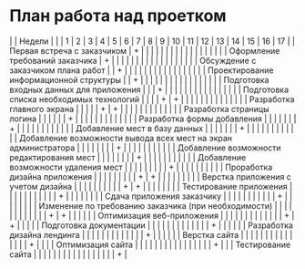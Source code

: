 # План работа над проетком
|  | Недели | 
|  | 1 | 2 | 3 | 4 | 5 | 6 | 7 | 8 | 9 | 10 | 11 | 12 | 13 | 14 | 15 | 16 | 17 | 
| Первая встреча с заказчиком | + |  |  |  |  |  |  |  |  |  |  |  |  |  |  |  |  | 
| Оформление требований заказчика | + |  |  |  |  |  |  |  |  |  |  |  |  |  |  |  |  | 
| Обсуждение с заказчиком плана работ |  | + |  |  |  |  |  |  |  |  |  |  |  |  |  |  |  | 
| Проектирование информационной структуры |  | + |  |  |  |  |  |  |  |  |  |  |  |  |  |  |  | 
| Подготовка входных данных для приложения |  |  | + |  |  |  |  |  |  |  |  |  |  |  |  |  |  | 
| Подготовка списка необходимых технологий |  |  |  | + | + |  |  |  |  |  |  |  |  |  |  |  |  | 
| Разработка главного экрана |  |  |  |  | + | + |  |  |  |  |  |  |  |  |  |  |  | 
| Разработка страницы логина |  |  |  |  |  | + |  |  |  |  |  |  |  |  |  |  |  | 
| Разработка формы добавления |  |  |  |  |  |  | + |  |  |  |  |  |  |  |  |  |  | 
| Добавление мест в базу данных  |  |  |  |  |  |  | + |  |  |  |  |  |  |  |  |  |  | 
| Добавление возможности вывода всех мест на экран администратора   |  |  |  |  |  |  |  | + |  |  |  |  |  |  |  |  |  | 
| Добавление возможности редактирования мест |  |  |  |  |  |  |  | + |  |  |  |  |  |  |  |  |  | 
| Добавление возможности удаления мест |  |  |  |  |  |  |  |  | + |  |  |  |  |  |  |  |  | 
| Проработка дизайна приложения |  |  |  |  |  |  |  |  | + | + |  |  |  |  |  |  |  | 
| Верстка приложения с учетом дизайна |  |  |  |  |  |  |  |  |  | + | + |  |  |  |  |  |  | 
| Тестирование приложения  |  |  |  |  |  |  |  |  |  |  | + |  |  |  |  |  |  | 
| Сдача приложения заказчику  |  |  |  |  |  |  |  |  |  |  | + |  |  |  |  |  |  | 
| Изменение по требованию заказчика (при необходимости) |  |  |  |  |  |  |  |  |  |  |  | + | + |  |  |  |  | 
| Оптимизация веб-приложения |  |  |  |  |  |  |  |  |  |  |  |  | + | + |  |  |  | 
| Подготовка документации |  |  |  |  |  |  |  |  |  |  |  |  | + |  |  |  |  | 
| Разработка дизайна лендинга |  |  |  |  |  |  |  |  |  |  |  |  | + |  |  |  |  | 
| Верстка сайта |  |  |  |  |  |  |  |  |  |  |  |  |  |  | + |  |  | 
| Оптимизация сайта |  |  |  |  |  |  |  |  |  |  |  |  |  |  |  | + |  | 
| Тестирование сайта |  |  |  |  |  |  |  |  |  |  |  |  |  |  |  |  | + | 
